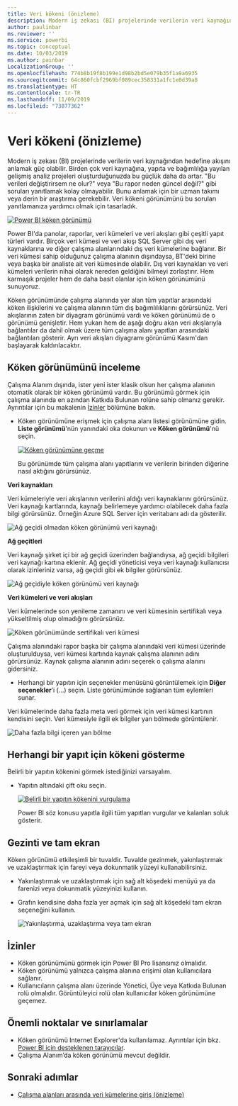 ```yaml
---
title: Veri kökeni (önizleme)
description: Modern iş zekası (BI) projelerinde verilerin veri kaynağından hedefine akışı birçok müşteri için önemli güçlüklerden biridir.
author: paulinbar
ms.reviewer: ''
ms.service: powerbi
ms.topic: conceptual
ms.date: 10/03/2019
ms.author: painbar
LocalizationGroup: ''
ms.openlocfilehash: 774b8b19f8b199e1d98b2bd5e079b35f1a9a6935
ms.sourcegitcommit: 64c860fcbf2969bf089cec358331a1fc1e0d39a8
ms.translationtype: HT
ms.contentlocale: tr-TR
ms.lasthandoff: 11/09/2019
ms.locfileid: "73877362"
---
```

# <a name="data-lineage-preview"></a>Veri kökeni (önizleme)
Modern iş zekası (BI) projelerinde verilerin veri kaynağından hedefine akışını anlamak güç olabilir. Birden çok veri kaynağına, yapıta ve bağımlılığa yayılan gelişmiş analiz projeleri oluşturduğunuzda bu güçlük daha da artar.  "Bu verileri değiştirirsem ne olur?" veya "Bu rapor neden güncel değil?" gibi soruları yanıtlamak kolay olmayabilir. Bunu anlamak için bir uzman takımı veya derin bir araştırma gerekebilir. Veri kökeni görünümünü bu soruları yanıtlamanıza yardımcı olmak için tasarladık.

[ ![Power BI köken görünümü](media/service-data-lineage/power-bi-lineage-view-cropped.png) ](media/service-data-lineage/power-bi-lineage-view-full-size.png#lightbox)
 
Power BI'da panolar, raporlar, veri kümeleri ve veri akışları gibi çeşitli yapıt türleri vardır. Birçok veri kümesi ve veri akışı SQL Server gibi dış veri kaynaklarına ve diğer çalışma alanlarındaki dış veri kümelerine bağlanır. Bir veri kümesi sahip olduğunuz çalışma alanının dışındaysa, BT'deki birine veya başka bir analiste ait veri kümesinde olabilir. Dış veri kaynakları ve veri kümeleri verilerin nihai olarak nereden geldiğini bilmeyi zorlaştırır. Hem karmaşık projeler hem de daha basit olanlar için köken görünümünü sunuyoruz. 

Köken görünümünde çalışma alanında yer alan tüm yapıtlar arasındaki köken ilişkilerini ve çalışma alanının tüm dış bağımlılıklarını görürsünüz. Veri akışlarının zaten bir diyagram görünümü vardı ve köken görünümü de o görünümü genişletir. Hem yukarı hem de aşağı doğru akan veri akışlarıyla bağlantılar da dahil olmak üzere tüm çalışma alanı yapıtları arasındaki bağlantıları gösterir. Ayrı veri akışları diyagramı görünümü Kasım'dan başlayarak kaldırılacaktır.

## <a name="explore-lineage-view"></a>Köken görünümünü inceleme

Çalışma Alanım dışında, ister yeni ister klasik olsun her çalışma alanının otomatik olarak bir köken görünümü vardır. Bu görünümü görmek için çalışma alanında en azından Katkıda Bulunan rolüne sahip olmanız gerekir. Ayrıntılar için bu makalenin [İzinler](#permissions) bölümüne bakın. 

- Köken görünümüne erişmek için çalışma alanı listesi görünümüne gidin. **Liste görünümü**'nün yanındaki oka dokunun ve **Köken görünümü**'nü seçin.

    [ ![Köken görünümüne geçme](media/service-data-lineage/power-bi-lineage-list-view-cropped.png) ](media/service-data-lineage/power-bi-lineage-list-view.png#lightbox)

    Bu görünümde tüm çalışma alanı yapıtlarını ve verilerin birinden diğerine nasıl aktığını görürsünüz.

**Veri kaynakları**

Veri kümeleriyle veri akışlarının verilerini aldığı veri kaynaklarını görürsünüz. Veri kaynağı kartlarında, kaynağı belirlemeye yardımcı olabilecek daha fazla bilgi görürsünüz. Örneğin Azure SQL Server için veritabanı adı da gösterilir.

![Ağ geçidi olmadan köken görünümü veri kaynağı](media/service-data-lineage/power-bi-lineage-data-source-no-gateway.png)
 
**Ağ geçitleri**

Veri kaynağı şirket içi bir ağ geçidi üzerinden bağlandıysa, ağ geçidi bilgileri veri kaynağı kartına eklenir. Ağ geçidi yöneticisi veya veri kaynağı kullanıcısı olarak izinleriniz varsa, ağ geçidi gibi ek bilgiler görürsünüz.

![Ağ geçidiyle köken görünümü veri kaynağı](media/service-data-lineage/power-bi-lineage-data-source-with-gateway.png)

**Veri kümeleri ve veri akışları**
 
Veri kümelerinde son yenileme zamanını ve veri kümesinin sertifikalı veya yükseltilmiş olup olmadığını görürsünüz.

![Köken görünümünde sertifikalı veri kümesi](media/service-data-lineage/power-bi-lineage-external-certified-dataset.png)
 
Çalışma alanındaki rapor başka bir çalışma alanındaki veri kümesi üzerinde oluşturulduysa, veri kümesi kartında kaynak çalışma alanının adını görürsünüz. Kaynak çalışma alanının adını seçerek o çalışma alanını gidersiniz.
 
- Herhangi bir yapıtın için seçenekler menüsünü görüntülemek için **Diğer seçenekler**’i (...) seçin. Liste görünümünde sağlanan tüm eylemleri sunar.
  
Veri kümelerinde daha fazla meta veri görmek için veri kümesi kartının kendisini seçin. Veri kümesiyle ilgili ek bilgiler yan bölmede görüntülenir.

![Daha fazla bilgi içeren yan bölme](media/service-data-lineage/power-bi-lineage-side-pane.png)
 
## <a name="show-lineage-for-any-artifact"></a>Herhangi bir yapıt için kökeni gösterme 

Belirli bir yapıtın kökenini görmek istediğinizi varsayalım.

- Yapıtın altındaki çift oku seçin.

    [ ![Belirli bir yapıtın kökenini vurgulama](media/service-data-lineage/power-bi-lineage-highlight-cropped.png) ](media/service-data-lineage/power-bi-lineage-highlight-full-size.png#lightbox)

    Power BI söz konusu yapıtla ilgili tüm yapıtları vurgular ve kalanları soluk gösterir. 

## <a name="navigation-and-full-screen"></a>Gezinti ve tam ekran 

Köken görünümü etkileşimli bir tuvaldir. Tuvalde gezinmek, yakınlaştırmak ve uzaklaştırmak için fareyi veya dokunmatik yüzeyi kullanabilirsiniz.  

- Yakınlaştırmak ve uzaklaştırmak için sağ alt köşedeki menüyü ya da farenizi veya dokunmatik yüzeyinizi kullanın. 

- Grafın kendisine daha fazla yer açmak için sağ alt köşedeki tam ekran seçeneğini kullanın. 

    ![Yakınlaştırma, uzaklaştırma veya tam ekran](media/service-data-lineage/power-bi-lineage-zoom-full-screen.png)

## <a name="permissions"></a>İzinler

- Köken görünümünü görmek için Power BI Pro lisansınız olmalıdır.
- Köken görünümü yalnızca çalışma alanına erişimi olan kullanıcılara sağlanır.
- Kullanıcıların çalışma alanı üzerinde Yönetici, Üye veya Katkıda Bulunan rolü olmalıdır. Görüntüleyici rolü olan kullanıcılar köken görünümüne geçemez.

## <a name="considerations-and-limitations"></a>Önemli noktalar ve sınırlamalar

- Köken görünümü Internet Explorer'da kullanılamaz. Ayrıntılar için bkz. [Power BI için desteklenen tarayıcılar](power-bi-browsers.md).
- Çalışma Alanım’da köken görünümü mevcut değildir.

## <a name="next-steps"></a>Sonraki adımlar

- [Çalışma alanları arasında veri kümelerine giriş (önizleme)](service-datasets-across-workspaces.md)
